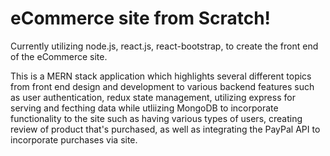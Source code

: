 # eCommerce site from Scratch!

Currently utilizing node.js, react.js, react-bootstrap, to create the front end of the eCommerce site.

This is a MERN stack application which highlights several different topics from front end design and development
to various backend features such as user authentication, redux state management, utilizing express for 
serving and fecthing data while utliizing MongoDB to incorporate functionality to the site such as having various types
of users, creating review of product that's purchased, as well as integrating the PayPal API to incorporate purchases via
site. 
